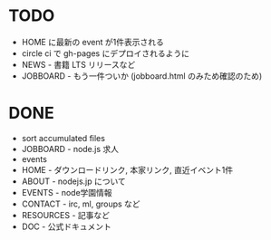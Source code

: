 # TODO
- HOME に最新の event が1件表示される
- circle ci で gh-pages にデプロイされるように
- NEWS - 書籍 LTS リリースなど
- JOBBOARD - もう一件ついか (jobboard.html のみため確認のため)

# DONE
- sort accumulated files
- JOBBOARD - node.js 求人
- events
- HOME - ダウンロードリンク, 本家リンク, 直近イベント1件
- ABOUT - nodejs.jp について
- EVENTS - node学園情報
- CONTACT - irc, ml, groups など
- RESOURCES - 記事など
- DOC - 公式ドキュメント
